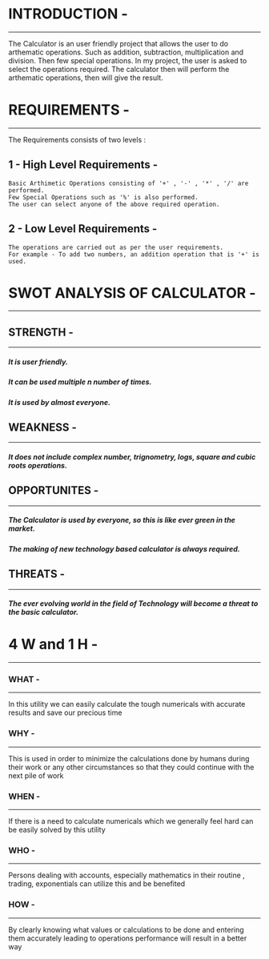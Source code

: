 # INTRODUCTION -
---------------------------------------------------------------------------------------------------------------------------------------------------------------------------------

The Calculator is an user friendly project that allows the user to do arthematic operations. Such as addition, subtraction, multiplication and division. Then few special operations. 
In my project, the user is asked to select the operations required. The calculator then will perform the arthematic operations, then will give the result.

# REQUIREMENTS - 
---------------------------------------------------------------------------------------------------------------------------------------------------------------------------------

The Requirements consists of two levels :

1 - High Level Requirements - 
---------------------------------------------------------------------------------------------------------------------------------------------------------------------------------
    Basic Arthimetic Operations consisting of '+' , '-' , '*' , '/' are performed.
    Few Special Operations such as '%' is also performed.
    The user can select anyone of the above required operation.

2 - Low Level Requirements -
---------------------------------------------------------------------------------------------------------------------------------------------------------------------------------
    The operations are carried out as per the user requirements. 
    For example - To add two numbers, an addition operation that is '+' is used.
    
# SWOT ANALYSIS OF CALCULATOR - 
---------------------------------------------------------------------------------------------------------------------------------------------------------------------------------

## STRENGTH -
---------------------------------------------------------------------------------------------------------------------------------------------------------------------------------
##### It is user friendly.
##### It can be used multiple n number of times.
##### It is used by almost everyone.

## WEAKNESS -
---------------------------------------------------------------------------------------------------------------------------------------------------------------------------------
 ##### It does not include complex number, trignometry, logs, square and cubic roots operations.

## OPPORTUNITES - 
---------------------------------------------------------------------------------------------------------------------------------------------------------------------------------
 ##### The Calculator is used by everyone, so this is like ever green in the market. 
 ##### The making of new technology based calculator is always required.

## THREATS - 
---------------------------------------------------------------------------------------------------------------------------------------------------------------------------------
 ##### The ever evolving world in the field of Technology will become a threat to the basic calculator.

# 4 W and 1 H -
---------------------------------------------------------------------------------------------------------------------------------------------------------------------------------

### WHAT -
---------------------------------------------------------------------------------------------------------------------------------------------------------------------------------
In this utility we can easily calculate the tough numericals with accurate results and save our precious time

### WHY - 
---------------------------------------------------------------------------------------------------------------------------------------------------------------------------------
This is used in order to minimize the calculations done by humans during their work or any other circumstances so that they could continue with the next pile of work

### WHEN - 
---------------------------------------------------------------------------------------------------------------------------------------------------------------------------------
If there is a need to calculate numericals which we generally feel hard can be easily solved by this utility 

### WHO - 
---------------------------------------------------------------------------------------------------------------------------------------------------------------------------------
Persons dealing with accounts, especially mathematics in their routine , trading, exponentials can utilize this and be benefited 

### HOW - 
---------------------------------------------------------------------------------------------------------------------------------------------------------------------------------
By clearly knowing what values or calculations to be done and entering them accurately leading to operations performance will result in a better way
